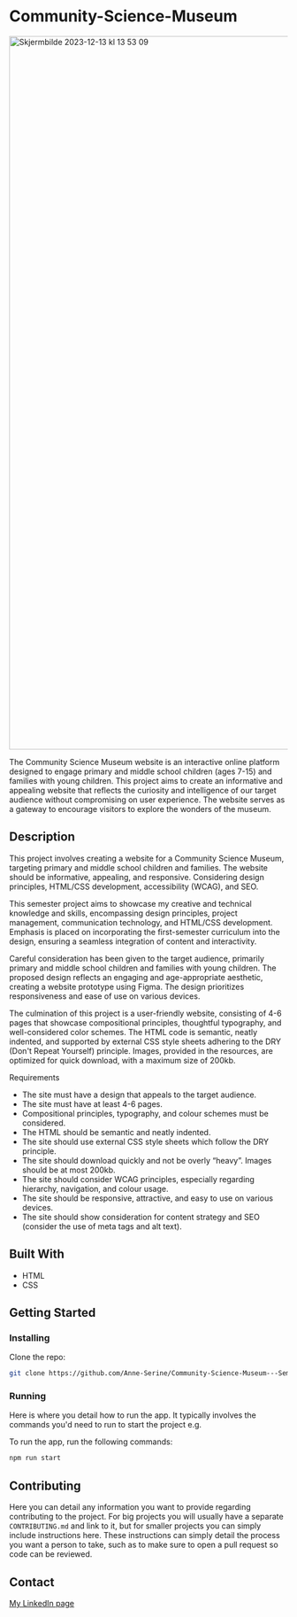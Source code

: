 # Community-Science-Museum
<img width="1289" alt="Skjermbilde 2023-12-13 kl  13 53 09" src="https://github.com/Anne-Serine/Community-Science-Museum---Semester-Project-1/assets/125912893/721c27e6-6026-4a55-9d6c-777d41461182">

The Community Science Museum website is an interactive online platform designed to engage primary and middle school children (ages 7-15) and families with young children. This project aims to create an informative and appealing website that reflects the curiosity and intelligence of our target audience without compromising on user experience. The website serves as a gateway to encourage visitors to explore the wonders of the museum.

## Description

This project involves creating a website for a Community Science Museum, targeting primary and middle school children and families. The website should be informative, appealing, and responsive. Considering design principles, HTML/CSS development, accessibility (WCAG), and SEO.

This semester project aims to showcase my creative and technical knowledge and skills, encompassing design principles, project management, communication technology, and HTML/CSS development. Emphasis is placed on incorporating the first-semester curriculum into the design, ensuring a seamless integration of content and interactivity.

Careful consideration has been given to the target audience, primarily primary and middle school children and families with young children. The proposed design reflects an engaging and age-appropriate aesthetic, creating a website prototype using Figma. The design prioritizes responsiveness and ease of use on various devices.

The culmination of this project is a user-friendly website, consisting of 4-6 pages that showcase compositional principles, thoughtful typography, and well-considered color schemes. The HTML code is semantic, neatly indented, and supported by external CSS style sheets adhering to the DRY (Don't Repeat Yourself) principle. Images, provided in the resources, are optimized for quick download, with a maximum size of 200kb.

Requirements

- The site must have a design that appeals to the target audience.
- The site must have at least 4-6 pages.
- Compositional principles, typography, and colour schemes must be considered.
- The HTML should be semantic and neatly indented.
- The site should use external CSS style sheets which follow the DRY principle.
- The site should download quickly and not be overly “heavy”. Images should be at most 200kb.
- The site should consider WCAG principles, especially regarding hierarchy, navigation, and colour usage.
- The site should be responsive, attractive, and easy to use on various devices.
- The site should show consideration for content strategy and SEO (consider the use of meta tags and alt text).


## Built With

- HTML
- CSS

## Getting Started

### Installing

Clone the repo:

```bash
git clone https://github.com/Anne-Serine/Community-Science-Museum---Semester-Project-1.git
```

### Running

Here is where you detail how to run the app. It typically involves the commands you'd need to run to start the project e.g.

To run the app, run the following commands:

```bash
npm run start
```

## Contributing

Here you can detail any information you want to provide regarding contributing to the project. For big projects you will usually have a separate `CONTRIBUTING.md` and link to it, but for smaller projects you can simply include instructions here. These instructions can simply detail the process you want a person to take, such as to make sure to open a pull request so code can be reviewed.

## Contact

[My LinkedIn page]([www.linkedin.com](https://www.linkedin.com/in/anne-serine-johannessen-587b4024a/))
